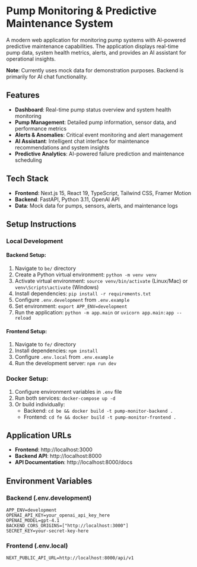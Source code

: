 # Pump Monitoring & Predictive Maintenance System

A modern web application for monitoring pump systems with AI-powered predictive maintenance capabilities. The application displays real-time pump data, system health metrics, alerts, and provides an AI assistant for operational insights.

**Note**: Currently uses mock data for demonstration purposes. Backend is primarily for AI chat functionality.

## Features

- **Dashboard**: Real-time pump status overview and system health monitoring
- **Pump Management**: Detailed pump information, sensor data, and performance metrics  
- **Alerts & Anomalies**: Critical event monitoring and alert management
- **AI Assistant**: Intelligent chat interface for maintenance recommendations and system insights
- **Predictive Analytics**: AI-powered failure prediction and maintenance scheduling

## Tech Stack

- **Frontend**: Next.js 15, React 19, TypeScript, Tailwind CSS, Framer Motion
- **Backend**: FastAPI, Python 3.11, OpenAI API
- **Data**: Mock data for pumps, sensors, alerts, and maintenance logs

## Setup Instructions

### Local Development

#### Backend Setup:
1. Navigate to `be/` directory
2. Create a Python virtual environment: `python -m venv venv`
3. Activate virtual environment: `source venv/bin/activate` (Linux/Mac) or `venv\Scripts\activate` (Windows)
4. Install dependencies: `pip install -r requirements.txt`
5. Configure `.env.development` from `.env.example`
6. Set environment: `export APP_ENV=development`
7. Run the application: `python -m app.main` or `uvicorn app.main:app --reload`

#### Frontend Setup:
1. Navigate to `fe/` directory
2. Install dependencies: `npm install`
3. Configure `.env.local` from `.env.example`
4. Run the development server: `npm run dev`

### Docker Setup:
1. Configure environment variables in `.env` file
2. Run both services: `docker-compose up -d`
3. Or build individually:
   - Backend: `cd be && docker build -t pump-monitor-backend .`
   - Frontend: `cd fe && docker build -t pump-monitor-frontend .`

## Application URLs

- **Frontend**: http://localhost:3000
- **Backend API**: http://localhost:8000
- **API Documentation**: http://localhost:8000/docs

## Environment Variables

### Backend (.env.development)
```
APP_ENV=development
OPENAI_API_KEY=your_openai_api_key_here
OPENAI_MODEL=gpt-4.1
BACKEND_CORS_ORIGINS=["http://localhost:3000"]
SECRET_KEY=your-secret-key-here
```

### Frontend (.env.local)
```
NEXT_PUBLIC_API_URL=http://localhost:8000/api/v1
```
